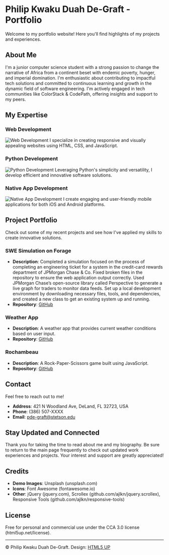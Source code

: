 # Philip Kwaku Duah De-Graft - Portfolio

Welcome to my portfolio website! Here you'll find highlights of my projects and experiences.

## About Me

I'm a junior computer science student with a strong passion to change the narrative of Africa from a continent beset with endemic poverty, hunger, and imperial domination. I'm enthusiastic about contributing to impactful tech solutions and committed to continuous learning and growth in the dynamic field of software engineering. I'm actively engaged in tech communities like ColorStack & CodePath, offering insights and support to my peers.

## My Expertise

### Web Development
![Web Development](https://img.icons8.com/ios-filled/50/000000/code.png)
I specialize in creating responsive and visually appealing websites using HTML, CSS, and JavaScript.

### Python Development
![Python Development](https://img.icons8.com/ios-filled/50/000000/python.png)
Leveraging Python's simplicity and versatility, I develop efficient and innovative software solutions.

### Native App Development
![Native App Development](https://img.icons8.com/ios-filled/50/000000/mobile.png)
I create engaging and user-friendly mobile applications for both iOS and Android platforms.


## Project Portfolio

Check out some of my recent projects and see how I've applied my skills to create innovative solutions.

### SWE Simulation on Forage
- **Description**: Completed a simulation focused on the process of completing an engineering ticket for a system in the credit-card rewards department of JPMorgan Chase & Co. Fixed broken files in the repository to ensure the web application output correctly. Used JPMorgan Chase’s open-source library called Perspective to generate a live graph for traders to monitor data feeds. Set up a local development environment by downloading necessary files, tools, and dependencies, and created a new class to get an existing system up and running.
- **Repository**: [GitHub](https://github.com/kwakuduah12/forage-jpmc)

### Weather App
- **Description**: A weather app that provides current weather conditions based on user input.
- **Repository**: [GitHub](https://github.com/kwakuduah12/Weather-App)

### Rochambeau
- **Description**: A Rock-Paper-Scissors game built using JavaScript.
- **Repository**: [GitHub](https://github.com/kwakuduah12/rock-paper-scissors)

## Contact

Feel free to reach out to me!

- **Address**: 421 N Woodland Ave, DeLand, FL 32723, USA
- **Phone**: (386) 507-XXXX
- **Email**: [pde-graft@stetson.edu](mailto:pde-graft@stetson.edu)

## Stay Updated and Connected

Thank you for taking the time to read about me and my biography. Be sure to return to the main page frequently to check out updated work experiences and projects. Your interest and support are greatly appreciated!

## Credits

- **Demo Images**: Unsplash (unsplash.com)
- **Icons**: Font Awesome (fontawesome.io)
- **Other**: jQuery (jquery.com), Scrollex (github.com/ajlkn/jquery.scrollex), Responsive Tools (github.com/ajlkn/responsive-tools)

## License

Free for personal and commercial use under the CCA 3.0 license (html5up.net/license).

---
&copy; Philip Kwaku Duah De-Graft. Design: [HTML5 UP](https://html5up.net)


<!-- ## My Expertise

### Web Development
I specialize in creating responsive and visually appealing websites using HTML, CSS, and JavaScript. My expertise includes developing dynamic interfaces with React and Angular, and ensuring responsive design with Bootstrap. These technologies allow me to build scalable and maintainable web applications that provide an excellent user experience.

### Python Development
Leveraging Python's simplicity and versatility, I develop efficient and innovative software solutions. I have experience in core Python programming, web development with Flask and Django, data manipulation and analysis using Pandas and NumPy, database management with SQLAlchemy, and ensuring code quality with unit testing. These skills enable me to build robust and reliable applications.

### Native App Development
I create engaging and user-friendly mobile applications for both iOS and Android platforms. My proficiency includes developing native iOS apps with Swift, native Android apps with Kotlin, and cross-platform apps with React Native and Flutter. Additionally, I utilize Firebase for implementing backend services, which helps in building comprehensive and efficient mobile solutions. -->